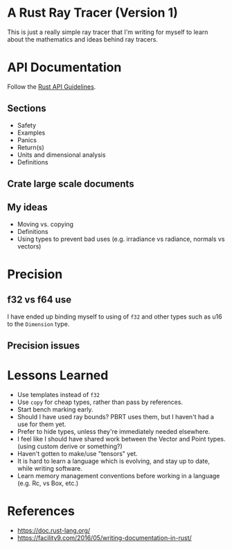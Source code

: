 # A Rust Ray Tracer (Version 1)

This is just a really simple ray tracer that I'm writing for myself to learn
about the mathematics and ideas behind ray tracers.

# API Documentation

Follow the [Rust API Guidelines](https://github.com/brson/rust-api-guidelines).

## Sections

- Safety
- Examples
- Panics
- Return(s)
- Units and dimensional analysis
- Definitions

## Crate large scale documents

## My ideas

- Moving vs. copying
- Definitions
- Using types to prevent bad uses (e.g. irradiance vs radiance, normals vs
  vectors)

# Precision

## f32 vs f64 use

I have ended up binding myself to using of `f32` and other types such as u16 to
the `Dimension` type.

## Precision issues

# Lessons Learned

- Use templates instead of `f32`
- Use `copy` for cheap types, rather than pass by references.
- Start bench marking early.
- Should I have used ray bounds?  PBRT uses them, but I haven't had a use for
  them yet.
- Prefer to hide types, unless they're immediately needed elsewhere.
- I feel like I should have shared work between the Vector and Point types.
  (using custom derive or something?)
- Haven't gotten to make/use "tensors" yet.
- It is hard to learn a language which is evolving, and stay up to date, while
  writing software.
- Learn memory management conventions before working in a language (e.g. Rc, vs
  Box, etc.)

# References

- https://doc.rust-lang.org/
- https://facility9.com/2016/05/writing-documentation-in-rust/

